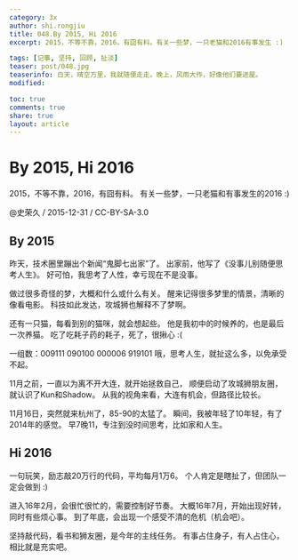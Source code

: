 ```yaml
---
category: 3x
author: shi.rongjiu
title: 048.By 2015, Hi 2016
excerpt: 2015，不等不靠，2016，有囧有料。有关一些梦，一只老猫和2016有事发生 :)

tags: [记事, 坚持, 回顾, 扯淡]
teaser: post/048.jpg
teaserinfo: 白天，晴空万里，我就随便走走。晚上，风雨大作，好像他们要进屋。
modified:

toc: true
comments: true
share: true
layout: article
---
```


# By 2015, Hi 2016

2015，不等不靠，2016，有囧有料。
有关一些梦，一只老猫和有事发生的2016 :)

@史荣久 / 2015-12-31 / CC-BY-SA-3.0

## By 2015

昨天，技术圈里蹦出个新闻“鬼脚七出家”了。
出家前，他写了《没事儿别随便思考人生》。
好可怕，我思考了人性，幸亏现在不是没事。

做过很多奇怪的梦，大概和什么或什么有关。
醒来记得很多梦里的情景，清晰的像看电影。
科技如此发达，攻城狮也解释不了梦啊。

还有一只猫，每看到别的猫咪，就会想起些。
他是我初中的时候养的，也是最后一次养猫。
吃了吃耗子药的耗子，死了，很揪心 :(

一组数：009111 090100 000006 919101
哦，思考人生，就扯这么多，以免承受不起。

11月之前，一直以为离不开大连，就开始拯救自己，
顺便启动了攻城狮朋友圈，就认识了Kun和Shadow。
从我的视角来看，大连有机会，但路径比较长。

11月16日，突然就来杭州了，85-90的太猛了。
瞬间，我被年轻了10年轻，有了2014年的感觉。
早7晚11，专注到没时间思考，比如家和人生。


## Hi 2016

一句玩笑，励志敲20万行的代码，平均每月1万6。
个人肯定是瞎扯了，但团队一定会做到 :)

进入16年2月，会很忙很忙的，需要控制好节奏。
大概16年7月，开始出现好转，同时有些烦心事。
到了年底，会出现一个感受不清的危机（机会吧）。

坚持敲代码，看书和狮友圈，是今年的主线任务。
有事占住身子，有人占住心，相比就是充实吧。